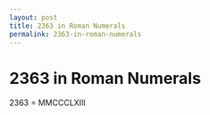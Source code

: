 ```yaml
---
layout: post
title: 2363 in Roman Numerals
permalink: 2363-in-roman-numerals
---
```


# 2363 in Roman Numerals

2363 = MMCCCLXIII
